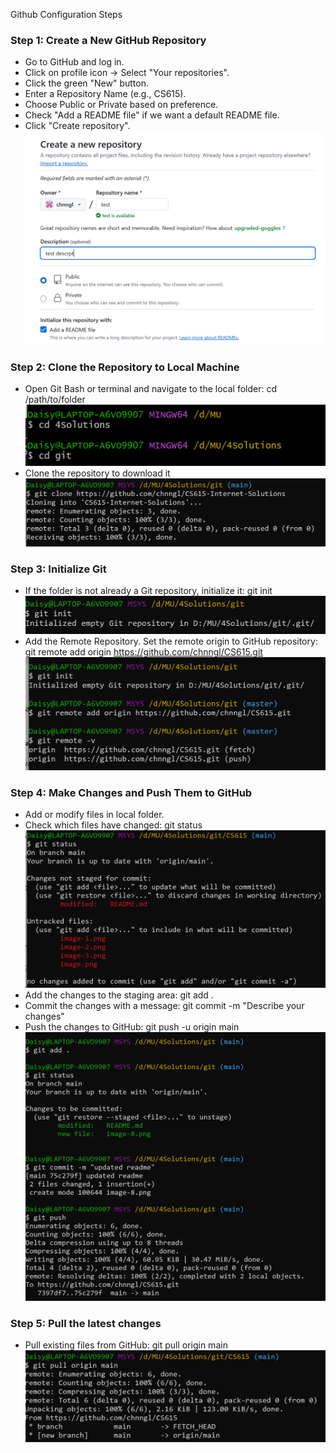 Github Configuration Steps

### Step 1: Create a New GitHub Repository

- Go to GitHub and log in.
- Click on profile icon → Select "Your repositories".
- Click the green "New" button.
- Enter a Repository Name (e.g., CS615).
- Choose Public or Private based on preference.
- Check "Add a README file" if we want a default README file.
- Click "Create repository".![alt text](image-7.png)

### Step 2: Clone the Repository to Local Machine

- Open Git Bash or terminal and navigate to the local folder: cd /path/to/folder
  ![alt text](image-8.png)
- Clone the repository to download it![alt text](image-10.png)

### Step 3: Initialize Git

- If the folder is not already a Git repository, initialize it:
  git init
  ![alt text](image-3.png)
- Add the Remote Repository. Set the remote origin to GitHub repository:
  git remote add origin https://github.com/chnngl/CS615.git
  ![alt text](image.png)

### Step 4: Make Changes and Push Them to GitHub

- Add or modify files in local folder.
- Check which files have changed:
  git status![alt text](image-4.png)
- Add the changes to the staging area:
  git add .
- Commit the changes with a message:
  git commit -m "Describe your changes"
- Push the changes to GitHub:
  git push -u origin main
  ![alt text](image-9.png)

### Step 5: Pull the latest changes

- Pull existing files from GitHub:
  git pull origin main
  ![alt text](image-2.png)
